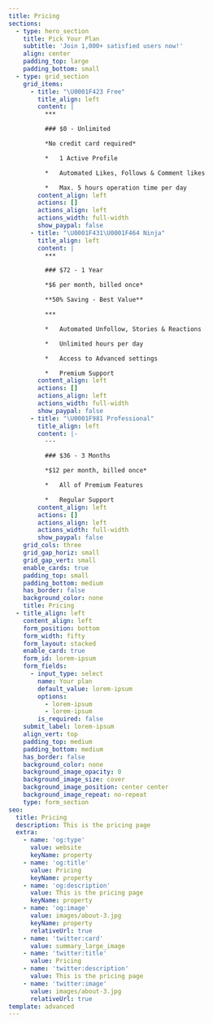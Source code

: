 ```yaml
---
title: Pricing
sections:
  - type: hero_section
    title: Pick Your Plan
    subtitle: 'Join 1,000+ satisfied users now!'
    align: center
    padding_top: large
    padding_bottom: small
  - type: grid_section
    grid_items:
      - title: "\U0001F423 Free"
        title_align: left
        content: |
          ***

          ### $0 - Unlimited

          *No credit card required*

          *   1 Active Profile

          *   Automated Likes, Follows & Comment likes

          *   Max. 5 hours operation time per day
        content_align: left
        actions: []
        actions_align: left
        actions_width: full-width
        show_paypal: false
      - title: "\U0001F431‍\U0001F464 Ninja"
        title_align: left
        content: |
          ***

          ### $72 - 1 Year

          *$6 per month, billed once*

          **50% Saving - Best Value**

          ***

          *   Automated Unfollow, Stories & Reactions

          *   Unlimited hours per day

          *   Access to Advanced settings

          *   Premium Support
        content_align: left
        actions: []
        actions_align: left
        actions_width: full-width
        show_paypal: false
      - title: "\U0001F981 Professional"
        title_align: left
        content: |-
          ---

          ### $36 - 3 Months

          *$12 per month, billed once*

          *   All of Premium Features

          *   Regular Support
        content_align: left
        actions: []
        actions_align: left
        actions_width: full-width
        show_paypal: false
    grid_cols: three
    grid_gap_horiz: small
    grid_gap_vert: small
    enable_cards: true
    padding_top: small
    padding_bottom: medium
    has_border: false
    background_color: none
    title: Pricing
  - title_align: left
    content_align: left
    form_position: bottom
    form_width: fifty
    form_layout: stacked
    enable_card: true
    form_id: lorem-ipsum
    form_fields:
      - input_type: select
        name: Your plan
        default_value: lorem-ipsum
        options:
          - lorem-ipsum
          - lorem-ipsum
        is_required: false
    submit_label: lorem-ipsum
    align_vert: top
    padding_top: medium
    padding_bottom: medium
    has_border: false
    background_color: none
    background_image_opacity: 0
    background_image_size: cover
    background_image_position: center center
    background_image_repeat: no-repeat
    type: form_section
seo:
  title: Pricing
  description: This is the pricing page
  extra:
    - name: 'og:type'
      value: website
      keyName: property
    - name: 'og:title'
      value: Pricing
      keyName: property
    - name: 'og:description'
      value: This is the pricing page
      keyName: property
    - name: 'og:image'
      value: images/about-3.jpg
      keyName: property
      relativeUrl: true
    - name: 'twitter:card'
      value: summary_large_image
    - name: 'twitter:title'
      value: Pricing
    - name: 'twitter:description'
      value: This is the pricing page
    - name: 'twitter:image'
      value: images/about-3.jpg
      relativeUrl: true
template: advanced
---
```


